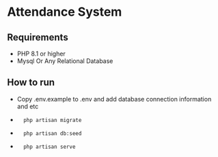 # Attendance System


## Requirements
- PHP 8.1 or higher
- Mysql Or Any Relational Database

## How to run

- Copy .env.example to .env and add database connection information and etc 


- ```shell
    php artisan migrate 
  ```

- ```shell
    php artisan db:seed
  ``` 

- ```shell
    php artisan serve
  ``` 
